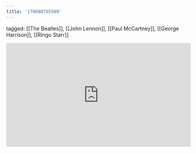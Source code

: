 ```yaml
---
title: '170680765509'
---
```

tagged: [[The Beatles]], [[John Lennon]], [[Paul McCartney]], [[George Harrison]], [[Ringo Starr]]
<iframe allow="accelerometer; autoplay; clipboard-write; encrypted-media; gyroscope; picture-in-picture" allowfullscreen="" frameborder="0" height="281" id="youtube_iframe" src="https://www.youtube.com/embed/vAzaOZfgf0M?feature=oembed&amp;enablejsapi=1&amp;origin=https://safe.txmblr.com&amp;wmode=opaque" width="500"></iframe>